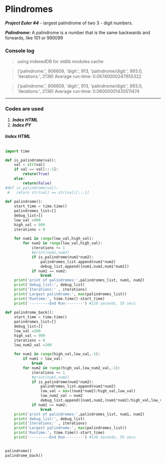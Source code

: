 # Plindromes

***Project Euler #4*** - largest palindrome of two 3 - digit numbers.

***Palindrome:*** A palindrome is a number that is the same backwards and forwards, like 101 or 990099



### Console log


> using indexedDB for stdlib modules cache

> ('palindrome:', 906609, 'digit:', 913, 'palindrome/digit:', 993.0, 'iterations:', 2136) Average run-time: 0.06740000247955322

> ('palindrome:', 906609, 'digit:', 913, 'palindrome/digit:', 993.0, 'iterations:', 2136) Average run-time: 0.06000001430511474

------

### Codes are used

1. ***Index HTML***
2. ***Index PY***


#### ***Index HTML***





```py

import time

def is_palindrome(val):
    val = str(val)
    if val == val[::-1]:
        return(True)
    else:
        return(False)
#def is_palindrome(val):
 #   return str(val) == str(val)[::-1]
 
def palindrome():
    start_time = time.time()
    palindromes_list=[]
    debug_list=[]
    low_val =900
    high_val = 999
    iterations = 0
    
    for num1 in range(low_val,high_val):
        for num2 in range(low_val,high_val):
            iterations += 1
            #print(num1,num2)
            if is_palindrome(num1*num2):
                palindromes_list.append(num1*num2)
                debug_list.append([num1,num2,num1*num2])
            if num1 == num2:
                break
    print('print of palindromes:',palindromes_list, num1, num2)
    print('debug_list:', debug_list)
    print('Iterations:' , iterations)
    print('Largest palindrome:', max(palindromes_list))
    print('Runtime:', time.time()-start_time)
    print('---------End Run--------') #110 seconds, 55 secs
    
def palindrome_back():
    start_time = time.time()
    palindromes_list=[]
    debug_list=[]
    low_val =100
    high_val = 999
    iterations = 0
    low_num2_val =100
    
    for num1 in range(high_val,low_val,-1):
        if num1 < low_val:
            break
        for num2 in range(high_val,low_num2_val,-1):
            iterations += 1
            #print(num1,num2)
            if is_palindrome(num1*num2):
                palindromes_list.append(num1*num2)
                low_val = max((num1*num2)/high_val,low_val)
                low_num2_val = num2
                debug_list.append([num1,num2,(num1*num2)/high_val,low_val])
            if num1 == num2:
                break
    print('print of palindromes:',palindromes_list, num1, num2)
    print('debug_list:', debug_list)
    print('Iterations:' , iterations)
    print('Largest palindrome:', max(palindromes_list))
    print('Runtime:', time.time()-start_time)
    print('---------End Run--------') #110 seconds, 55 secs

    
palindrome()
palindrome_back()

```